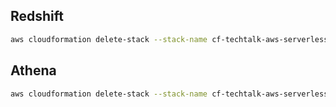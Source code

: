 


## Redshift

```bash
aws cloudformation delete-stack --stack-name cf-techtalk-aws-serverless-redshift
```

## Athena

```bash
aws cloudformation delete-stack --stack-name cf-techtalk-aws-serverless-athena
```